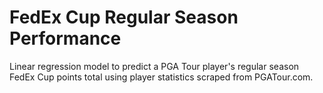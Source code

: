 # FedEx Cup Regular Season Performance
Linear regression model to predict a PGA Tour player's regular season FedEx Cup points total using player statistics scraped from PGATour.com.
